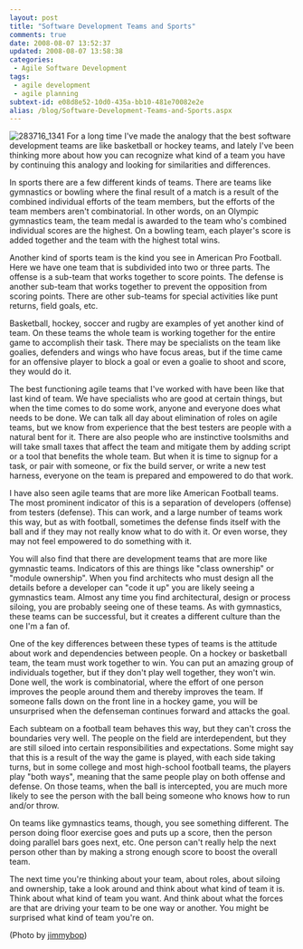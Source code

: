 ```yaml
---
layout: post
title: "Software Development Teams and Sports"
comments: true
date: 2008-08-07 13:52:37
updated: 2008-08-07 13:58:38
categories:
 - Agile Software Development
tags:
 - agile development
 - agile planning
subtext-id: e08d8e52-10d0-435a-bb10-481e70082e2e
alias: /blog/Software-Development-Teams-and-Sports.aspx
---
```



![283716_1341](/images/blog/WindowsLiveWriter/SoftwareDevelopmentTeamsandSports_D04B/283716_1341_3.jpg) For a long time I've made the analogy that the best software development teams are like basketball or hockey teams, and lately I've been thinking more about how you can recognize what kind of a team you have by continuing this analogy and looking for similarities and differences.

In sports there are a few different kinds of teams. There are teams like gymnastics or bowling where the final result of a match is a result of the combined individual efforts of the team members, but the efforts of the team members aren't combinatorial. In other words, on an Olympic gymnastics team, the team medal is awarded to the team who's combined individual scores are the highest. On a bowling team, each player's score is added together and the team with the highest total wins.

Another kind of sports team is the kind you see in American Pro Football. Here we have one team that is subdivided into two or three parts. The offense is a sub-team that works together to score points. The defense is another sub-team that works together to prevent the opposition from scoring points. There are other sub-teams for special activities like punt returns, field goals, etc.

Basketball, hockey, soccer and rugby are examples of yet another kind of team. On these teams the whole team is working together for the entire game to accomplish their task. There may be specialists on the team like goalies, defenders and wings who have focus areas, but if the time came for an offensive player to block a goal or even a goalie to shoot and score, they would do it.

The best functioning agile teams that I've worked with have been like that last kind of team. We have specialists who are good at certain things, but when the time comes to do some work, anyone and everyone does what needs to be done. We can talk all day about elimination of roles on agile teams, but we know from experience that the best testers are people with a natural bent for it. There are also people who are instinctive toolsmiths and will take small taxes that affect the team and mitigate them by adding script or a tool that benefits the whole team. But when it is time to signup for a task, or pair with someone, or fix the build server, or write a new test harness, everyone on the team is prepared and empowered to do that work.

I have also seen agile teams that are more like American Football teams. The most prominent indicator of this is a separation of developers (offense) from testers (defense). This can work, and a large number of teams work this way, but as with football, sometimes the defense finds itself with the ball and if they may not really know what to do with it. Or even worse, they may not feel empowered to do something with it.

You will also find that there are development teams that are more like gymnastic teams. Indicators of this are things like "class ownership" or "module ownership". When you find architects who must design all the details before a developer can "code it up" you are likely seeing a gymnastics team. Almost any time you find architectural, design or process siloing, you are probably seeing one of these teams. As with gymnastics, these teams can be successful, but it creates a different culture than the one I'm a fan of.

One of the key differences between these types of teams is the attitude about work and dependencies between people. On a hockey or basketball team, the team must work together to win. You can put an amazing group of individuals together, but if they don't play well together, they won't win. Done well, the work is combinatorial, where the effort of one person improves the people around them and thereby improves the team. If someone falls down on the front line in a hockey game, you will be unsurprised when the defenseman continues forward and attacks the goal.

Each subteam on a football team behaves this way, but they can't cross the boundaries very well. The people on the field are interdependent, but they are still siloed into certain responsibilities and expectations. Some might say that this is a result of the way the game is played, with each side taking turns, but in some college and most high-school football teams, the players play "both ways", meaning that the same people play on both offense and defense. On those teams, when the ball is intercepted, you are much more likely to see the person with the ball being someone who knows how to run and/or throw. 

On teams like gymnastics teams, though, you see something different. The person doing floor exercise goes and puts up a score, then the person doing parallel bars goes next, etc. One person can't really help the next person other than by making a strong enough score to boost the overall team.

The next time you're thinking about your team, about roles, about siloing and ownership, take a look around and think about what kind of team it is. Think about what kind of team you want. And think about what the forces are that are driving your team to be one way or another. You might be surprised what kind of team you're on.

(Photo by [jimmybop](http://www.sxc.hu/profile/jimmybop))
